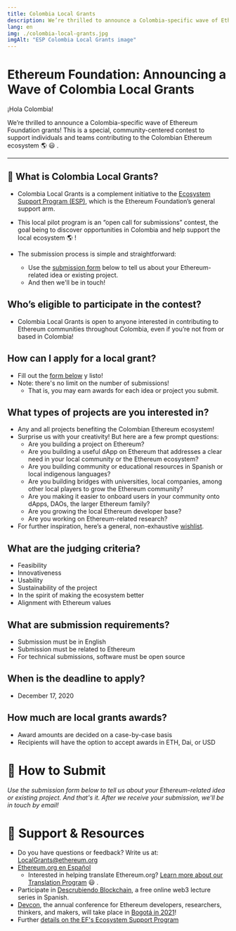 ```yaml
---
title: Colombia Local Grants
description: We’re thrilled to announce a Colombia-specific wave of Ethereum Foundation grants!
lang: en
img: ./colombia-local-grants.jpg
imgAlt: "ESP Colombia Local Grants image"
---
```


# **Ethereum Foundation: Announcing a Wave of Colombia Local Grants**

¡Hola Colombia!

We’re thrilled to announce a Colombia-specific wave of Ethereum Foundation grants! This is a special, community-centered contest to support individuals and teams contributing to the Colombian Ethereum ecosystem 🌎 😃 .

---

## 🥭 What is Colombia Local Grants?

- Colombia Local Grants is a complement initiative to the [Ecosystem Support Program (ESP)](/en/), which is the Ethereum Foundation’s general support arm.

- This local pilot program is an “open call for submissions” contest, the goal being to discover opportunities in Colombia and help support the local ecosystem 🌎 !

- The submission process is simple and straightforward:
  - Use the [submission form](/en/local-grants/colombia/#submit) below to tell us about your Ethereum-related idea or existing project.
  - And then we'll be in touch!

## Who’s eligible to participate in the contest?

- Colombia Local Grants is open to anyone interested in contributing to Ethereum communities throughout Colombia, even if you’re not from or based in Colombia!

## How can I apply for a local grant?

- Fill out the [form below](/en/local-grants/colombia/#submit) y listo!
- Note: there's no limit on the number of submissions!
  - That is, you may earn awards for each idea or project you submit.

## What types of projects are you interested in?

- Any and all projects benefiting the Colombian Ethereum ecosystem!
- Surprise us with your creativity! But here are a few prompt questions:
  - Are you building a project on Ethereum?
  - Are you building a useful dApp on Ethereum that addresses a clear need in your local community or the Ethereum ecosystem?
  - Are you building community or educational resources in Spanish or local indigenous languages?
  - Are you building bridges with universities, local companies, among other local players to grow the Ethereum community?
  - Are you making it easier to onboard users in your community onto dApps, DAOs, the larger Ethereum family?
  - Are you growing the local Ethereum developer base?
  - Are you working on Ethereum-related research?
- For further inspiration, here’s a general, non-exhaustive [wishlist](/en/wishlist/).

## What are the judging criteria?

- Feasibility
- Innovativeness
- Usability
- Sustainability of the project
- In the spirit of making the ecosystem better
- Alignment with Ethereum values

## What are submission requirements?

- Submission must be in English
- Submission must be related to Ethereum
- For technical submissions, software must be open source

## When is the deadline to apply?

- December 17, 2020

## How much are local grants awards?

- Award amounts are decided on a case-by-case basis
- Recipients will have the option to accept awards in ETH, Dai, or USD

<!-- TODO add anchor links -->

# 🚀 How to Submit

_Use the submission form below to tell us about your Ethereum-related idea or existing project. And that's it. After we receive your submission, we'll be in touch by email!_

<LocalGrantsForm wave="Colombia" />

# 🦄 Support & Resources

- Do you have questions or feedback? Write us at: LocalGrants@ethereum.org
- [Ethereum.org en Español](https://ethereum.org/es/)
  - Interested in helping translate Ethereum.org? [Learn more about our Translation Program](https://ethereum.org/en/contributing/translation-program/) 😃 .
- Participate in [Descrubiendo Blockchain](https://www.eventbrite.co/e/entradas-descubriendo-blockchain-122482736161), a free online web3 lecture series in Spanish.
- [Devcon](https://devcon.org/), the annual conference for Ethereum developers, researchers, thinkers, and makers, will take place in [Bogotá in 2021](https://blog.ethereum.org/2020/05/28/devcon-hacia-colombia-en-2021/)!
- Further [details on the EF's Ecosystem Support Program](https://esp.ethereum.foundation/en/faq/)
